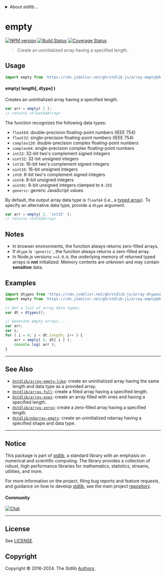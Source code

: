 <!--

@license Apache-2.0

Copyright (c) 2023 The Stdlib Authors.

Licensed under the Apache License, Version 2.0 (the "License");
you may not use this file except in compliance with the License.
You may obtain a copy of the License at

   http://www.apache.org/licenses/LICENSE-2.0

Unless required by applicable law or agreed to in writing, software
distributed under the License is distributed on an "AS IS" BASIS,
WITHOUT WARRANTIES OR CONDITIONS OF ANY KIND, either express or implied.
See the License for the specific language governing permissions and
limitations under the License.

-->


<details>
  <summary>
    About stdlib...
  </summary>
  <p>We believe in a future in which the web is a preferred environment for numerical computation. To help realize this future, we've built stdlib. stdlib is a standard library, with an emphasis on numerical and scientific computation, written in JavaScript (and C) for execution in browsers and in Node.js.</p>
  <p>The library is fully decomposable, being architected in such a way that you can swap out and mix and match APIs and functionality to cater to your exact preferences and use cases.</p>
  <p>When you use stdlib, you can be absolutely certain that you are using the most thorough, rigorous, well-written, studied, documented, tested, measured, and high-quality code out there.</p>
  <p>To join us in bringing numerical computing to the web, get started by checking us out on <a href="https://github.com/stdlib-js/stdlib">GitHub</a>, and please consider <a href="https://opencollective.com/stdlib">financially supporting stdlib</a>. We greatly appreciate your continued support!</p>
</details>

# empty

[![NPM version][npm-image]][npm-url] [![Build Status][test-image]][test-url] [![Coverage Status][coverage-image]][coverage-url] <!-- [![dependencies][dependencies-image]][dependencies-url] -->

> Create an uninitialized array having a specified length.

<!-- Section to include introductory text. Make sure to keep an empty line after the intro `section` element and another before the `/section` close. -->

<section class="intro">

</section>

<!-- /.intro -->

<!-- Package usage documentation. -->



<section class="usage">

## Usage

```javascript
import empty from 'https://cdn.jsdelivr.net/gh/stdlib-js/array-empty@deno/mod.js';
```

#### empty( length\[, dtype] )

Creates an uninitialized array having a specified length.

```javascript
var arr = empty( 2 );
// returns <Float64Array>
```

The function recognizes the following data types:

-   `float64`: double-precision floating-point numbers (IEEE 754)
-   `float32`: single-precision floating-point numbers (IEEE 754)
-   `complex128`: double-precision complex floating-point numbers
-   `complex64`: single-precision complex floating-point numbers
-   `int32`: 32-bit two's complement signed integers
-   `uint32`: 32-bit unsigned integers
-   `int16`: 16-bit two's complement signed integers
-   `uint16`: 16-bit unsigned integers
-   `int8`: 8-bit two's complement signed integers
-   `uint8`: 8-bit unsigned integers
-   `uint8c`: 8-bit unsigned integers clamped to `0-255`
-   `generic`: generic JavaScript values

By default, the output array data type is `float64` (i.e., a [typed array][mdn-typed-array]). To specify an alternative data type, provide a `dtype` argument.

```javascript
var arr = empty( 2, 'int32' );
// returns <Int32Array>
```

</section>

<!-- /.usage -->

<!-- Package usage notes. Make sure to keep an empty line after the `section` element and another before the `/section` close. -->

<section class="notes">

## Notes

-   In browser environments, the function always returns zero-filled arrays.
-   If `dtype` is `'generic'`, the function always returns a zero-filled array.
-   In Node.js versions `>=3.0.0`, the underlying memory of returned typed arrays is **not** initialized. Memory contents are unknown and may contain **sensitive** data.

</section>

<!-- /.notes -->

<!-- Package usage examples. -->

<section class="examples">

## Examples

<!-- eslint no-undef: "error" -->

```javascript
import dtypes from 'https://cdn.jsdelivr.net/gh/stdlib-js/array-dtypes@deno/mod.js';
import empty from 'https://cdn.jsdelivr.net/gh/stdlib-js/array-empty@deno/mod.js';

// Get a list of array data types:
var dt = dtypes();

// Generate empty arrays...
var arr;
var i;
for ( i = 0; i < dt.length; i++ ) {
    arr = empty( 4, dt[ i ] );
    console.log( arr );
}
```

</section>

<!-- /.examples -->

<!-- Section to include cited references. If references are included, add a horizontal rule *before* the section. Make sure to keep an empty line after the `section` element and another before the `/section` close. -->

<section class="references">

</section>

<!-- /.references -->

<!-- Section for related `stdlib` packages. Do not manually edit this section, as it is automatically populated. -->

<section class="related">

* * *

## See Also

-   <span class="package-name">[`@stdlib/array-empty-like`][@stdlib/array/empty-like]</span><span class="delimiter">: </span><span class="description">create an uninitialized array having the same length and data type as a provided array.</span>
-   <span class="package-name">[`@stdlib/array-full`][@stdlib/array/full]</span><span class="delimiter">: </span><span class="description">create a filled array having a specified length.</span>
-   <span class="package-name">[`@stdlib/array-ones`][@stdlib/array/ones]</span><span class="delimiter">: </span><span class="description">create an array filled with ones and having a specified length.</span>
-   <span class="package-name">[`@stdlib/array-zeros`][@stdlib/array/zeros]</span><span class="delimiter">: </span><span class="description">create a zero-filled array having a specified length.</span>
-   <span class="package-name">[`@stdlib/ndarray-empty`][@stdlib/ndarray/empty]</span><span class="delimiter">: </span><span class="description">create an uninitialized ndarray having a specified shape and data type.</span>

</section>

<!-- /.related -->

<!-- Section for all links. Make sure to keep an empty line after the `section` element and another before the `/section` close. -->


<section class="main-repo" >

* * *

## Notice

This package is part of [stdlib][stdlib], a standard library with an emphasis on numerical and scientific computing. The library provides a collection of robust, high performance libraries for mathematics, statistics, streams, utilities, and more.

For more information on the project, filing bug reports and feature requests, and guidance on how to develop [stdlib][stdlib], see the main project [repository][stdlib].

#### Community

[![Chat][chat-image]][chat-url]

---

## License

See [LICENSE][stdlib-license].


## Copyright

Copyright &copy; 2016-2024. The Stdlib [Authors][stdlib-authors].

</section>

<!-- /.stdlib -->

<!-- Section for all links. Make sure to keep an empty line after the `section` element and another before the `/section` close. -->

<section class="links">

[npm-image]: http://img.shields.io/npm/v/@stdlib/array-empty.svg
[npm-url]: https://npmjs.org/package/@stdlib/array-empty

[test-image]: https://github.com/stdlib-js/array-empty/actions/workflows/test.yml/badge.svg?branch=v0.2.1
[test-url]: https://github.com/stdlib-js/array-empty/actions/workflows/test.yml?query=branch:v0.2.1

[coverage-image]: https://img.shields.io/codecov/c/github/stdlib-js/array-empty/main.svg
[coverage-url]: https://codecov.io/github/stdlib-js/array-empty?branch=main

<!--

[dependencies-image]: https://img.shields.io/david/stdlib-js/array-empty.svg
[dependencies-url]: https://david-dm.org/stdlib-js/array-empty/main

-->

[chat-image]: https://img.shields.io/gitter/room/stdlib-js/stdlib.svg
[chat-url]: https://app.gitter.im/#/room/#stdlib-js_stdlib:gitter.im

[stdlib]: https://github.com/stdlib-js/stdlib

[stdlib-authors]: https://github.com/stdlib-js/stdlib/graphs/contributors

[umd]: https://github.com/umdjs/umd
[es-module]: https://developer.mozilla.org/en-US/docs/Web/JavaScript/Guide/Modules

[deno-url]: https://github.com/stdlib-js/array-empty/tree/deno
[deno-readme]: https://github.com/stdlib-js/array-empty/blob/deno/README.md
[umd-url]: https://github.com/stdlib-js/array-empty/tree/umd
[umd-readme]: https://github.com/stdlib-js/array-empty/blob/umd/README.md
[esm-url]: https://github.com/stdlib-js/array-empty/tree/esm
[esm-readme]: https://github.com/stdlib-js/array-empty/blob/esm/README.md
[branches-url]: https://github.com/stdlib-js/array-empty/blob/main/branches.md

[stdlib-license]: https://raw.githubusercontent.com/stdlib-js/array-empty/main/LICENSE

[mdn-typed-array]: https://developer.mozilla.org/en-US/docs/Web/JavaScript/Reference/Global_Objects/TypedArray

<!-- <related-links> -->

[@stdlib/array/empty-like]: https://github.com/stdlib-js/array-empty-like/tree/deno

[@stdlib/array/full]: https://github.com/stdlib-js/array-full/tree/deno

[@stdlib/array/ones]: https://github.com/stdlib-js/array-ones/tree/deno

[@stdlib/array/zeros]: https://github.com/stdlib-js/array-zeros/tree/deno

[@stdlib/ndarray/empty]: https://github.com/stdlib-js/ndarray-empty/tree/deno

<!-- </related-links> -->

</section>

<!-- /.links -->
